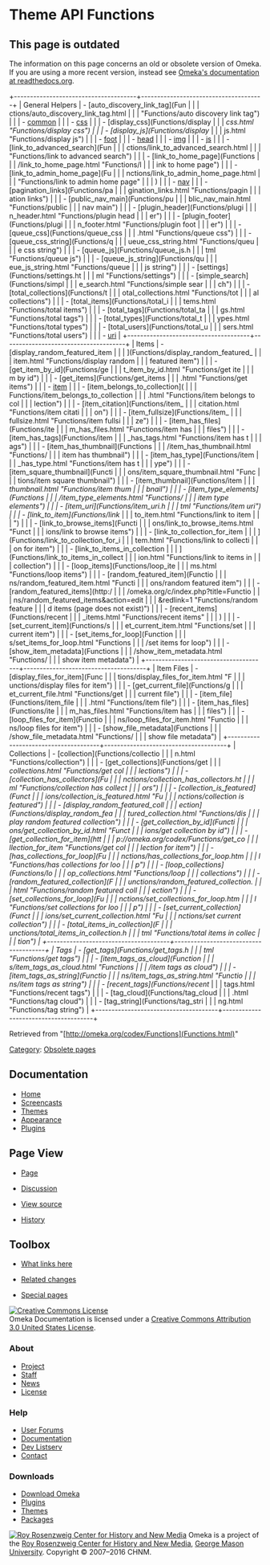 Theme API Functions
=========
This page is outdated
--------------------------------------------------

The information on this page concerns an old or obsolete version of Omeka. If you are using a more recent version, instead see [Omeka's documentation at readthedocs.org](http://omeka.readthedocs.org/en/stable-2.0/Reference/libraries/globals/index.html).

+--------------------------------------+--------------------------------------+
| General Helpers                      | -   [auto\_discovery\_link\_tag](Fun |
|                                      | ctions/auto_discovery_link_tag.html  |
|                                      | "Functions/auto discovery link tag") |
|                                      | -   [common](Functions/common.html " |
|                                      | Functions/common")                   |
|                                      | -   [css](Functions/css.html "Functi |
|                                      | ons/css")                            |
|                                      | -   [display\_css](Functions/display |
|                                      | _css.html "Functions/display css")   |
|                                      | -   [display\_js](Functions/display_ |
|                                      | js.html "Functions/display js")      |
|                                      | -   [foot](Functions/foot.html "Func |
|                                      | tions/foot")                         |
|                                      | -   [head](Functions/head.html "Func |
|                                      | tions/head")                         |
|                                      | -   [img](Functions/img.html "Functi |
|                                      | ons/img")                            |
|                                      | -   [js](Functions/js.html "Function |
|                                      | s/js")                               |
|                                      | -   [link\_to\_advanced\_search](Fun |
|                                      | ctions/link_to_advanced_search.html  |
|                                      | "Functions/link to advanced search") |
|                                      | -   [link\_to\_home\_page](Functions |
|                                      | /link_to_home_page.html "Functions/l |
|                                      | ink to home page")                   |
|                                      | -   [link\_to\_admin\_home\_page](Fu |
|                                      | nctions/link_to_admin_home_page.html |
|                                      |  "Functions/link to admin home page" |
|                                      | )                                    |
|                                      | -   [nav](Functions/nav.html "Functi |
|                                      | ons/nav")                            |
|                                      | -   [pagination\_links](Functions/pa |
|                                      | gination_links.html "Functions/pagin |
|                                      | ation links")                        |
|                                      | -   [public\_nav\_main](Functions/pu |
|                                      | blic_nav_main.html "Functions/public |
|                                      |  nav main")                          |
|                                      | -   [plugin\_header](Functions/plugi |
|                                      | n_header.html "Functions/plugin head |
|                                      | er")                                 |
|                                      | -   [plugin\_footer](Functions/plugi |
|                                      | n_footer.html "Functions/plugin foot |
|                                      | er")                                 |
|                                      | -   [queue\_css](Functions/queue_css |
|                                      | .html "Functions/queue css")         |
|                                      | -   [queue\_css\_string](Functions/q |
|                                      | ueue_css_string.html "Functions/queu |
|                                      | e css string")                       |
|                                      | -   [queue\_js](Functions/queue_js.h |
|                                      | tml "Functions/queue js")            |
|                                      | -   [queue\_js\_string](Functions/qu |
|                                      | eue_js_string.html "Functions/queue  |
|                                      | js string")                          |
|                                      | -   [settings](Functions/settings.ht |
|                                      | ml "Functions/settings")             |
|                                      | -   [simple\_search](Functions/simpl |
|                                      | e_search.html "Functions/simple sear |
|                                      | ch")                                 |
|                                      | -   [total\_collections](Functions/t |
|                                      | otal_collections.html "Functions/tot |
|                                      | al collections")                     |
|                                      | -   [total\_items](Functions/total_i |
|                                      | tems.html "Functions/total items")   |
|                                      | -   [total\_tags](Functions/total_ta |
|                                      | gs.html "Functions/total tags")      |
|                                      | -   [total\_types](Functions/total_t |
|                                      | ypes.html "Functions/total types")   |
|                                      | -   [total\_users](Functions/total_u |
|                                      | sers.html "Functions/total users")   |
|                                      | -   [uri](Functions/uri.html "Functi |
|                                      | ons/uri")                            |
+--------------------------------------+--------------------------------------+
| Items                                | -   [display\_random\_featured\_item |
|                                      | ](Functions/display_random_featured_ |
|                                      | item.html "Functions/display random  |
|                                      | featured item")                      |
|                                      | -   [get\_item\_by\_id](Functions/ge |
|                                      | t_item_by_id.html "Functions/get ite |
|                                      | m by id")                            |
|                                      | -   [get\_items](Functions/get_items |
|                                      | .html "Functions/get items")         |
|                                      | -   [item](Functions/item.html "Func |
|                                      | tions/item")                         |
|                                      | -   [item\_belongs\_to\_collection]( |
|                                      | Functions/item_belongs_to_collection |
|                                      | .html "Functions/item belongs to col |
|                                      | lection")                            |
|                                      | -   [item\_citation](Functions/item_ |
|                                      | citation.html "Functions/item citati |
|                                      | on")                                 |
|                                      | -   [item\_fullsize](Functions/item_ |
|                                      | fullsize.html "Functions/item fullsi |
|                                      | ze")                                 |
|                                      | -   [item\_has\_files](Functions/ite |
|                                      | m_has_files.html "Functions/item has |
|                                      |  files")                             |
|                                      | -   [item\_has\_tags](Functions/item |
|                                      | _has_tags.html "Functions/item has t |
|                                      | ags")                                |
|                                      | -   [item\_has\_thumbnail](Functions |
|                                      | /item_has_thumbnail.html "Functions/ |
|                                      | item has thumbnail")                 |
|                                      | -   [item\_has\_type](Functions/item |
|                                      | _has_type.html "Functions/item has t |
|                                      | ype")                                |
|                                      | -   [item\_square\_thumbnail](Functi |
|                                      | ons/item_square_thumbnail.html "Func |
|                                      | tions/item square thumbnail")        |
|                                      | -   [item\_thumbnail](Functions/item |
|                                      | _thumbnail.html "Functions/item thum |
|                                      | bnail")                              |
|                                      | -   [item\_type\_elements](Functions |
|                                      | /item_type_elements.html "Functions/ |
|                                      | item type elements")                 |
|                                      | -   [item\_uri](Functions/item_uri.h |
|                                      | tml "Functions/item uri")            |
|                                      | -   [link\_to\_item](Functions/link_ |
|                                      | to_item.html "Functions/link to item |
|                                      | ")                                   |
|                                      | -   [link\_to\_browse\_items](Functi |
|                                      | ons/link_to_browse_items.html "Funct |
|                                      | ions/link to browse items")          |
|                                      | -   [link\_to\_collection\_for\_item |
|                                      | ](Functions/link_to_collection_for_i |
|                                      | tem.html "Functions/link to collecti |
|                                      | on for item")                        |
|                                      | -   [link\_to\_items\_in\_collection |
|                                      | ](Functions/link_to_items_in_collect |
|                                      | ion.html "Functions/link to items in |
|                                      |  collection")                        |
|                                      | -   [loop\_items](Functions/loop_ite |
|                                      | ms.html "Functions/loop items")      |
|                                      | -   [random\_featured\_item](Functio |
|                                      | ns/random_featured_item.html "Functi |
|                                      | ons/random featured item")           |
|                                      | -   [random\_featured\_items](http:/ |
|                                      | /omeka.org/c/index.php?title=Functio |
|                                      | ns/random_featured_items&action=edit |
|                                      | &redlink=1 "Functions/random feature |
|                                      | d items (page does not exist)")      |
|                                      | -   [recent\_items](Functions/recent |
|                                      | _items.html "Functions/recent items" |
|                                      | )                                    |
|                                      | -   [set\_current\_item](Functions/s |
|                                      | et_current_item.html "Functions/set  |
|                                      | current item")                       |
|                                      | -   [set\_items\_for\_loop](Function |
|                                      | s/set_items_for_loop.html "Functions |
|                                      | /set items for loop")                |
|                                      | -   [show\_item\_metadata](Functions |
|                                      | /show_item_metadata.html "Functions/ |
|                                      | show item metadata")                 |
+--------------------------------------+--------------------------------------+
| Item Files                           | -   [display\_files\_for\_item](Func |
|                                      | tions/display_files_for_item.html "F |
|                                      | unctions/display files for item")    |
|                                      | -   [get\_current\_file](Functions/g |
|                                      | et_current_file.html "Functions/get  |
|                                      | current file")                       |
|                                      | -   [item\_file](Functions/item_file |
|                                      | .html "Functions/item file")         |
|                                      | -   [item\_has\_files](Functions/ite |
|                                      | m_has_files.html "Functions/item has |
|                                      |  files")                             |
|                                      | -   [loop\_files\_for\_item](Functio |
|                                      | ns/loop_files_for_item.html "Functio |
|                                      | ns/loop files for item")             |
|                                      | -   [show\_file\_metadata](Functions |
|                                      | /show_file_metadata.html "Functions/ |
|                                      | show file metadata")                 |
+--------------------------------------+--------------------------------------+
| Collections                          | -   [collection](Functions/collectio |
|                                      | n.html "Functions/collection")       |
|                                      | -   [get\_collections](Functions/get |
|                                      | _collections.html "Functions/get col |
|                                      | lections")                           |
|                                      | -   [collection\_has\_collectors](Fu |
|                                      | nctions/collection_has_collectors.ht |
|                                      | ml "Functions/collection has collect |
|                                      | ors")                                |
|                                      | -   [collection\_is\_featured](Funct |
|                                      | ions/collection_is_featured.html "Fu |
|                                      | nctions/collection is featured")     |
|                                      | -   [display\_random\_featured\_coll |
|                                      | ection](Functions/display_random_fea |
|                                      | tured_collection.html "Functions/dis |
|                                      | play random featured collection")    |
|                                      | -   [get\_collection\_by\_id](Functi |
|                                      | ons/get_collection_by_id.html "Funct |
|                                      | ions/get collection by id")          |
|                                      | -   [get\_collection\_for\_item](htt |
|                                      | p://omeka.org/codex/Functions/get_co |
|                                      | llection_for_item "Functions/get col |
|                                      | lection for item")                   |
|                                      | -   [has\_collections\_for\_loop](Fu |
|                                      | nctions/has_collections_for_loop.htm |
|                                      | l "Functions/has collections for loo |
|                                      | p")                                  |
|                                      | -   [loop\_collections](Functions/lo |
|                                      | op_collections.html "Functions/loop  |
|                                      | collections")                        |
|                                      | -   [random\_featured\_collection](F |
|                                      | unctions/random_featured_collection. |
|                                      | html "Functions/random featured coll |
|                                      | ection")                             |
|                                      | -   [set\_collections\_for\_loop](Fu |
|                                      | nctions/set_collections_for_loop.htm |
|                                      | l "Functions/set collections for loo |
|                                      | p")                                  |
|                                      | -   [set\_current\_collection](Funct |
|                                      | ions/set_current_collection.html "Fu |
|                                      | nctions/set current collection")     |
|                                      | -   [total\_items\_in\_collection](F |
|                                      | unctions/total_items_in_collection.h |
|                                      | tml "Functions/total items in collec |
|                                      | tion")                               |
+--------------------------------------+--------------------------------------+
| Tags                                 | -   [get\_tags](Functions/get_tags.h |
|                                      | tml "Functions/get tags")            |
|                                      | -   [item\_tags\_as\_cloud](Function |
|                                      | s/item_tags_as_cloud.html "Functions |
|                                      | /item tags as cloud")                |
|                                      | -   [item\_tags\_as\_string](Functio |
|                                      | ns/item_tags_as_string.html "Functio |
|                                      | ns/item tags as string")             |
|                                      | -   [recent\_tags](Functions/recent_ |
|                                      | tags.html "Functions/recent tags")   |
|                                      | -   [tag\_cloud](Functions/tag_cloud |
|                                      | .html "Functions/tag cloud")         |
|                                      | -   [tag\_string](Functions/tag_stri |
|                                      | ng.html "Functions/tag string")      |
+--------------------------------------+--------------------------------------+

<div class="printfooter">

Retrieved from "[http://omeka.org/codex/Functions](Functions.html)"

</div>

<div id="catlinks" class="catlinks">

<div id="mw-normal-catlinks">

[Category](http://omeka.org/codex/Special:Categories "Special:Categories"):
<span dir="ltr">[Obsolete
pages](http://omeka.org/c/index.php?title=Category:Obsolete_pages&action=edit&redlink=1 "Category:Obsolete pages (page does not exist)")</span>

</div>

</div>

</div>

<div id="secondary">

<div class="portlet">

Documentation
-------------

-   [Home](http://omeka.org/codex/)
-   [Screencasts](http://omeka.org/codex/Screencasts)
-   [Themes](http://omeka.org/codex/Managing_Themes_2.0)
-   [Appearance](http://omeka.org/codex/Managing_Appearance_2.0)
-   [Plugins](http://omeka.org/codex/Plugins2.0)

</div>

<div class="portlet">

Page View
---------

-   <div id="nav-page">

    </div>

    [Page](Functions.html)
-   <div id="nav-discussion">

    </div>

    [Discussion](Talk:Functions.html)
-   <div id="nav-view_source">

    </div>

    [View
    source](http://omeka.org/c/index.php?title=Functions&action=edit)
-   <div id="nav-history">

    </div>

    [History](http://omeka.org/c/index.php?title=Functions&action=history)

</div>

<div id="wiki-toolbox" class="portlet">

Toolbox
-------

-   <div id="t-whatlinkshere">

    </div>

    [What links here](Special:WhatLinksHere/Functions.html)
-   <div id="t-recentchangeslinked">

    </div>

    [Related changes](Special:RecentChangesLinked/Functions.html)
-   <div id="t-specialpages">

    </div>

    [Special pages](http://omeka.org/codex/Special:SpecialPages)

</div>

[![Creative Commons
License](https://i.creativecommons.org/l/by/3.0/us/88x31.png)](http://creativecommons.org/licenses/by/3.0/us/)\
Omeka Documentation is licensed under a [Creative Commons Attribution
3.0 United States
License](http://creativecommons.org/licenses/by/3.0/us/).

</div>

</div>

</div>

<div id="footer">

<div class="padding">

<div id="sitemap">

<div class="section">

### About

-   [Project](../index.html%3Fp=2.html)
-   [Staff](../index.html%3Fp=3.html)
-   [News](../blog.1.html)
-   [License](http://www.gnu.org/copyleft/gpl.html)

</div>

<div class="section">

### Help

-   [User Forums](../forums/topic/mysqli-stmt.bind-result.html)
-   [Documentation](http://omeka.org/codex/)
-   [Dev Listserv](http://groups.google.com/group/omeka-dev)
-   [Contact](http://omeka.org/contact/)

</div>

<div class="section">

### Downloads

-   [Download Omeka](../download.1.html)
-   [Plugins](../plugins.html)
-   [Themes](../download/themes/index.html)
-   [Packages](../index.html%3Fp=222.html)

</div>

</div>

<div id="chnm-meta">

<span id="chnm-logo">[![Roy Rosenzweig Center for History and New
Media](http://omeka.org/ui/i/rrchnm-logo-regular.gif)](http://chnm.gmu.edu)</span>
Omeka is a project of the [Roy Rosenzweig Center for History and New
Media](http://chnm.gmu.edu), [George Mason
University](http://www.gmu.edu). Copyright © 2007–2016 CHNM.

</div>

</div>

</div>

</div>
